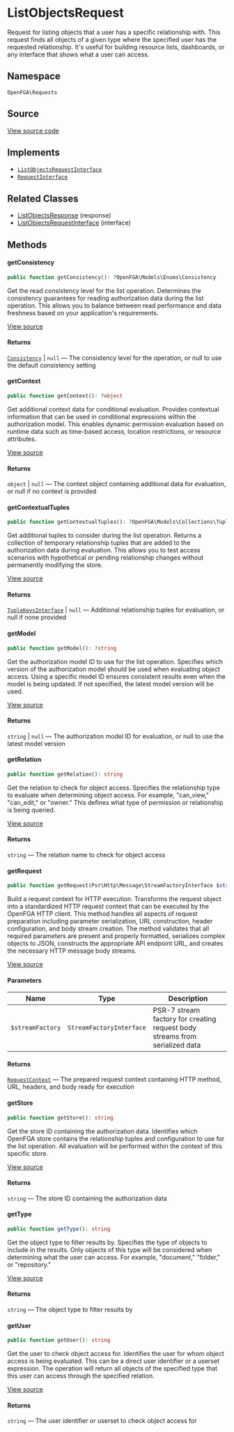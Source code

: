 # ListObjectsRequest

Request for listing objects that a user has a specific relationship with. This request finds all objects of a given type where the specified user has the requested relationship. It&#039;s useful for building resource lists, dashboards, or any interface that shows what a user can access.

## Namespace

`OpenFGA\Requests`

## Source

[View source code](https://github.com/evansims/openfga-php/blob/main/src/Requests/ListObjectsRequest.php)

## Implements

* [`ListObjectsRequestInterface`](ListObjectsRequestInterface.md)
* [`RequestInterface`](RequestInterface.md)

## Related Classes

* [ListObjectsResponse](Responses/ListObjectsResponse.md) (response)
* [ListObjectsRequestInterface](Requests/ListObjectsRequestInterface.md) (interface)

## Methods

#### getConsistency

```php
public function getConsistency(): ?OpenFGA\Models\Enums\Consistency

```

Get the read consistency level for the list operation. Determines the consistency guarantees for reading authorization data during the list operation. This allows you to balance between read performance and data freshness based on your application&#039;s requirements.

[View source](https://github.com/evansims/openfga-php/blob/main/src/Requests/ListObjectsRequest.php#L84)

#### Returns

[`Consistency`](Models/Enums/Consistency.md) &#124; `null` — The consistency level for the operation, or null to use the default consistency setting

#### getContext

```php
public function getContext(): ?object

```

Get additional context data for conditional evaluation. Provides contextual information that can be used in conditional expressions within the authorization model. This enables dynamic permission evaluation based on runtime data such as time-based access, location restrictions, or resource attributes.

[View source](https://github.com/evansims/openfga-php/blob/main/src/Requests/ListObjectsRequest.php#L93)

#### Returns

`object` &#124; `null` — The context object containing additional data for evaluation, or null if no context is provided

#### getContextualTuples

```php
public function getContextualTuples(): ?OpenFGA\Models\Collections\TupleKeysInterface

```

Get additional tuples to consider during the list operation. Returns a collection of temporary relationship tuples that are added to the authorization data during evaluation. This allows you to test access scenarios with hypothetical or pending relationship changes without permanently modifying the store.

[View source](https://github.com/evansims/openfga-php/blob/main/src/Requests/ListObjectsRequest.php#L102)

#### Returns

[`TupleKeysInterface`](Models/Collections/TupleKeysInterface.md) &#124; `null` — Additional relationship tuples for evaluation, or null if none provided

#### getModel

```php
public function getModel(): ?string

```

Get the authorization model ID to use for the list operation. Specifies which version of the authorization model should be used when evaluating object access. Using a specific model ID ensures consistent results even when the model is being updated. If not specified, the latest model version will be used.

[View source](https://github.com/evansims/openfga-php/blob/main/src/Requests/ListObjectsRequest.php#L111)

#### Returns

`string` &#124; `null` — The authorization model ID for evaluation, or null to use the latest model version

#### getRelation

```php
public function getRelation(): string

```

Get the relation to check for object access. Specifies the relationship type to evaluate when determining object access. For example, &quot;can_view,&quot; &quot;can_edit,&quot; or &quot;owner.&quot; This defines what type of permission or relationship is being queried.

[View source](https://github.com/evansims/openfga-php/blob/main/src/Requests/ListObjectsRequest.php#L120)

#### Returns

`string` — The relation name to check for object access

#### getRequest

```php
public function getRequest(Psr\Http\Message\StreamFactoryInterface $streamFactory): OpenFGA\Network\RequestContext

```

Build a request context for HTTP execution. Transforms the request object into a standardized HTTP request context that can be executed by the OpenFGA HTTP client. This method handles all aspects of request preparation including parameter serialization, URL construction, header configuration, and body stream creation. The method validates that all required parameters are present and properly formatted, serializes complex objects to JSON, constructs the appropriate API endpoint URL, and creates the necessary HTTP message body streams.

[View source](https://github.com/evansims/openfga-php/blob/main/src/Requests/ListObjectsRequest.php#L131)

#### Parameters

| Name             | Type                     | Description                                                                 |
| ---------------- | ------------------------ | --------------------------------------------------------------------------- |
| `$streamFactory` | `StreamFactoryInterface` | PSR-7 stream factory for creating request body streams from serialized data |

#### Returns

[`RequestContext`](Network/RequestContext.md) — The prepared request context containing HTTP method, URL, headers, and body ready for execution

#### getStore

```php
public function getStore(): string

```

Get the store ID containing the authorization data. Identifies which OpenFGA store contains the relationship tuples and configuration to use for the list operation. All evaluation will be performed within the context of this specific store.

[View source](https://github.com/evansims/openfga-php/blob/main/src/Requests/ListObjectsRequest.php#L158)

#### Returns

`string` — The store ID containing the authorization data

#### getType

```php
public function getType(): string

```

Get the object type to filter results by. Specifies the type of objects to include in the results. Only objects of this type will be considered when determining what the user can access. For example, &quot;document,&quot; &quot;folder,&quot; or &quot;repository.&quot;

[View source](https://github.com/evansims/openfga-php/blob/main/src/Requests/ListObjectsRequest.php#L167)

#### Returns

`string` — The object type to filter results by

#### getUser

```php
public function getUser(): string

```

Get the user to check object access for. Identifies the user for whom object access is being evaluated. This can be a direct user identifier or a userset expression. The operation will return all objects of the specified type that this user can access through the specified relation.

[View source](https://github.com/evansims/openfga-php/blob/main/src/Requests/ListObjectsRequest.php#L176)

#### Returns

`string` — The user identifier or userset to check object access for
